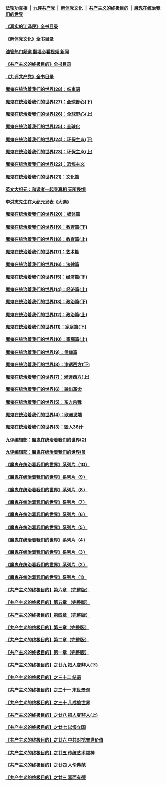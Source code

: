 ####  [法轮功真相](../../../../basic/blob/master/README.md?t=07220502) &nbsp;|&nbsp; [九评共产党](../../../../9ping.md/blob/master/README.md?t=07220502) &nbsp;|&nbsp; [解体党文化](../../../../jtdwh.md/blob/master/README.md?t=07220502)  &nbsp;|&nbsp; [共产主义的终极目的](../../../../gczydzjmd.md/blob/master/README.md?t=07220502) &nbsp;|&nbsp; [魔鬼在统治我们的世界](../../../../mgztzwmdsj.md/blob/master/README.md?t=07220502) 

#### [《真实的江泽民》全书目录](../pages/nsc422/n13721399.md?t=07220502) 

#### [《解体党文化》全书目录](../pages/nsc422/n13721157.md?t=07220502) 

#### [油管热门频道 翻墙必看视频 新闻](http://45.76.130.85:81/youtube.html?07220502)

#### [《共产主义的终极目的》全书目录](../pages/nsc422/n13721048.md?t=07220502) 

#### [《九评共产党》全书目录](../pages/nsc422/n13708085.md?t=07220502) 

#### [魔鬼在统治着我们的世界(28)：结束语](../pages/nsc422/n10936246.md?t=07220502) 

#### [魔鬼在统治着我们的世界(27)：全球野心(下)](../pages/nsc422/n10928319.md?t=07220502) 

#### [魔鬼在统治着我们的世界(26)：全球野心(上)](../pages/nsc422/n10900318.md?t=07220502) 

#### [魔鬼在统治着我们的世界(25)：全球化](../pages/nsc422/n10788205.md?t=07220502) 

#### [魔鬼在统治着我们的世界(24)：环保主义(下)](../pages/nsc422/n10695307.md?t=07220502) 

#### [魔鬼在统治着我们的世界(23)：环保主义(上)](../pages/nsc422/n10688613.md?t=07220502) 

#### [魔鬼在统治着我们的世界(22)：恐怖主义](../pages/nsc422/n10614727.md?t=07220502) 

#### [魔鬼在统治着我们的世界(21)：文化篇](../pages/nsc422/n10597706.md?t=07220502) 

#### [英文大纪元：和读者一起寻真相 无所畏惧](../pages/nsc422/n12542027.md?t=07220502) 

#### [李洪志先生在大纪元发表《大选》](../pages/nsc422/n12534746.md?t=07220502) 

#### [魔鬼在统治着我们的世界(20)：媒体篇](../pages/nsc422/n10586579.md?t=07220502) 

#### [魔鬼在统治着我们的世界(19)：教育篇(下)](../pages/nsc422/n10564808.md?t=07220502) 

#### [魔鬼在统治着我们的世界(18)：教育篇(上)](../pages/nsc422/n10526970.md?t=07220502) 

#### [魔鬼在统治着我们的世界(17)：艺术篇](../pages/nsc422/n10499093.md?t=07220502) 

#### [魔鬼在统治着我们的世界(16)：法律篇](../pages/nsc422/n10485969.md?t=07220502) 

#### [魔鬼在统治着我们的世界(15)：经济篇(下)](../pages/nsc422/n10469975.md?t=07220502) 

#### [魔鬼在统治着我们的世界(14)：经济篇(上)](../pages/nsc422/n10457370.md?t=07220502) 

#### [魔鬼在统治着我们的世界(13)：政治篇(下)](../pages/nsc422/n10448270.md?t=07220502) 

#### [魔鬼在统治着我们的世界(12)：政治篇(上)](../pages/nsc422/n10444576.md?t=07220502) 

#### [魔鬼在统治着我们的世界(11)：家庭篇(下)](../pages/nsc422/n10440961.md?t=07220502) 

#### [魔鬼在统治着我们的世界(10)：家庭篇(上)](../pages/nsc422/n10435448.md?t=07220502) 

#### [魔鬼在统治着我们的世界(9)：信仰篇](../pages/nsc422/n10432159.md?t=07220502) 

#### [魔鬼在统治着我们的世界(8)：渗透西方(下)](../pages/nsc422/n10429603.md?t=07220502) 

#### [魔鬼在统治着我们的世界(7)：渗透西方(上)](../pages/nsc422/n10426013.md?t=07220502) 

#### [魔鬼在统治着我们的世界(6)：输出革命](../pages/nsc422/n10421536.md?t=07220502) 

#### [魔鬼在统治着我们的世界(5)：东方杀戮](../pages/nsc422/n10417707.md?t=07220502) 

#### [魔鬼在统治着我们的世界(4)：欧洲发端](../pages/nsc422/n10414890.md?t=07220502) 

#### [魔鬼在统治着我们的世界(3)：毁人36计](../pages/nsc422/n10411583.md?t=07220502) 

#### [九评编辑部：魔鬼在统治着我们的世界(2)](../pages/nsc422/n10410036.md?t=07220502) 

#### [九评编辑部：魔鬼在统治着我们的世界(1)](../pages/nsc422/n10406825.md?t=07220502) 

#### [《魔鬼在统治着我们的世界》系列片（10）](../pages/nsc422/n12292670.md?t=07220502) 

#### [《魔鬼在统治着我们的世界》系列片（9）](../pages/nsc422/n12290859.md?t=07220502) 

#### [《魔鬼在统治着我们的世界》系列片（8）](../pages/nsc422/n12287445.md?t=07220502) 

#### [《魔鬼在统治着我们的世界》系列片（7）](../pages/nsc422/n12283425.md?t=07220502) 

#### [《魔鬼在统治着我们的世界》系列片（6）](../pages/nsc422/n12282314.md?t=07220502) 

#### [《魔鬼在统治着我们的世界》系列片（5）](../pages/nsc422/n12281419.md?t=07220502) 

#### [《魔鬼在统治着我们的世界》系列片（4）](../pages/nsc422/n12274024.md?t=07220502) 

#### [《魔鬼在统治着我们的世界》系列片（3）](../pages/nsc422/n12271322.md?t=07220502) 

#### [《魔鬼在统治着我们的世界》系列片（2）](../pages/nsc422/n12269049.md?t=07220502) 

#### [《魔鬼在统治着我们的世界》系列片（1）](../pages/nsc422/n12267575.md?t=07220502) 

#### [【共产主义的终极目的】第六章 （完整版）](../pages/nsc422/n11428913.md?t=07220502) 

#### [【共产主义的终极目的】第五章 （完整版）](../pages/nsc422/n11428912.md?t=07220502) 

#### [【共产主义的终极目的】第四章 （完整版）](../pages/nsc422/n11428907.md?t=07220502) 

#### [【共产主义的终极目的】第三章（完整版）](../pages/nsc422/n11428848.md?t=07220502) 

#### [【共产主义的终极目的】第二章（完整版）](../pages/nsc422/n11428831.md?t=07220502) 

#### [【共产主义的终极目的】第一章（完整版）](../pages/nsc422/n11417651.md?t=07220502) 

#### [【共产主义的终极目的】之廿九 把人变非人(下)](../pages/nsc422/n11344140.md?t=07220502) 

#### [【共产主义的终极目的】之三十二 结语](../pages/nsc422/n11360535.md?t=07220502) 

#### [【共产主义的终极目的】之三十一 末世景观](../pages/nsc422/n11351129.md?t=07220502) 

#### [【共产主义的终极目的】之三十 几成狼世界](../pages/nsc422/n11348280.md?t=07220502) 

#### [【共产主义的终极目的】之廿八 把人变非人(上)](../pages/nsc422/n11340492.md?t=07220502) 

#### [【共产主义的终极目的】之廿七 以恨立国](../pages/nsc422/n11336944.md?t=07220502) 

#### [【共产主义的终极目的】之廿六 中共对抗普世价值](../pages/nsc422/n11324785.md?t=07220502) 

#### [【共产主义的终极目的】之廿五 传统艺术颂神](../pages/nsc422/n11296396.md?t=07220502) 

#### [【共产主义的终极目的】之廿四 人伦典范](../pages/nsc422/n11296397.md?t=07220502) 

#### [【共产主义的终极目的】之廿三 富而有德](../pages/nsc422/n11283598.md?t=07220502) 

<img src='http://gfw-breaker.win/goodnews/indexes/nsc422.md' width='0px' height='0px'/>
